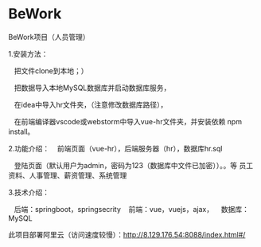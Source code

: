 # BeWork
BeWork项目（人员管理）

1.安装方法：

&nbsp;&nbsp;&nbsp;把文件clone到本地；）

&nbsp;&nbsp;&nbsp;把数据导入本地MySQL数据库并启动数据库服务，

&nbsp;&nbsp;&nbsp;在idea中导入hr文件夹，（注意修改数据库路径），

&nbsp;&nbsp;&nbsp;在前端编译器vscode或webstorm中导入vue-hr文件夹，并安装依赖 npm install。


2.功能介绍：
&nbsp;&nbsp;&nbsp;前端页面（vue-hr），后端服务器（hr），数据库hr.sql

&nbsp;&nbsp;&nbsp;登陆页面（默认用户为admin，密码为123（数据库中文件已加密））。。等
员工资料、人事管理、薪资管理、系统管理



3.技术介绍：
 
&nbsp;&nbsp;&nbsp;后端：springboot，springsecrity
&nbsp;&nbsp;&nbsp;前端：vue，vuejs，ajax，
&nbsp;&nbsp;&nbsp;数据库：MySQL

此项目部署阿里云（访问速度较慢）：http://8.129.176.54:8088/index.html#/
